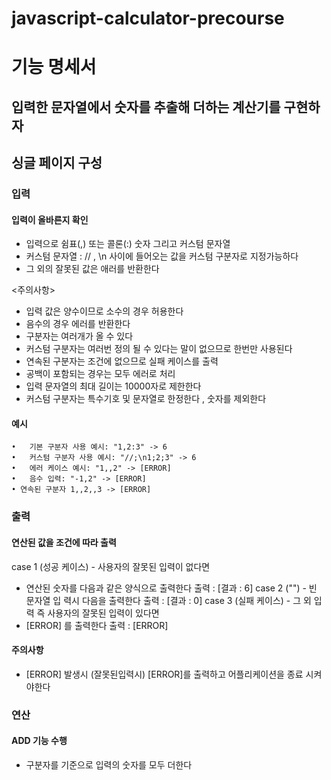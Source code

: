 # javascript-calculator-precourse

# 기능 명세서

## 입력한 문자열에서 숫자를 추출해 더하는 계산기를 구현하자

## 싱글 페이지 구성

### 입력

#### 입력이 올바른지 확인

- 입력으로 쉼표(,) 또는 콜론(:) 숫자 그리고 커스텀 문자열
- 커스텀 문자열 : // , \n 사이에 들어오는 값을 커스텀 구분자로 지정가능하다
- 그 외의 잘못된 값은 애러를 반환한다

<주의사항>

- 입력 값은 양수이므로 소수의 경우 허용한다
- 음수의 경우 에러를 반환한다
- 구분자는 여러개가 올 수 있다
- 커스텀 구분자는 여러번 정의 될 수 있다는 말이 없으므로 한번만 사용된다
- 연속된 구분자는 조건에 없으므로 실패 케이스를 출력
- 공백이 포함되는 경우는 모두 에러로 처리
- 입력 문자열의 최대 길이는 10000자로 제한한다
- 커스텀 구분자는 특수기호 및 문자열로 한정한다 , 숫자를 제외한다

#### 예시

    •	기본 구분자 사용 예시: "1,2:3" -> 6
    •	커스텀 구분자 사용 예시: "//;\n1;2;3" -> 6
    •	에러 케이스 예시: "1,,2" -> [ERROR]
    •	음수 입력: "-1,2" -> [ERROR]
    • 연속된 구분자 1,,2,,3 -> [ERROR]

### 출력

#### 연산된 값을 조건에 따라 출력

case 1 (성공 케이스) - 사용자의 잘못된 입력이 없다면

- 연산된 숫자를 다음과 같은 양식으로 출력한다
  출력 : [결과 : 6]
  case 2 ("") - 빈 문자열 입 력시 다음을 출력한다
  출력 : [결과 : 0]
  case 3 (실패 케이스) - 그 외 입력 즉 사용자의 잘못된 입력이 있다면
- [ERROR] 를 출력한다
  출력 : [ERROR]

#### 주의사항

- [ERROR] 발생시 (잘못된입력시) [ERROR]를 출력하고 어플리케이션을 종료 시켜야한다

### 연산

#### ADD 기능 수행

- 구분자를 기준으로 입력의 숫자를 모두 더한다
